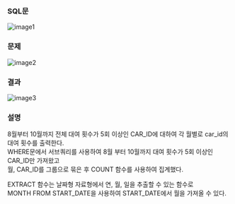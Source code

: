 ### SQL문
![image1](https://user-images.githubusercontent.com/123911778/262841432-7028a3c2-d8f0-4cf2-a827-393282aa3f47.PNG)

### 문제  
![image2](https://user-images.githubusercontent.com/123911778/262841439-a0f9534a-dadb-4a5d-8bf3-486a0ee03a0f.PNG)

### 결과
![image3](https://user-images.githubusercontent.com/123911778/262841446-a496314a-2cb5-46a9-bdfa-7852a38c8ea4.PNG)

### 설명
8월부터 10월까지 전체 대여 횟수가 5회 이상인 CAR_ID에 대하여 각 월별로 car_id의 대여 횟수를 출력한다.              
WHERE문에서 서브쿼리를 사용하여 8월 부터 10월까지 대여 횟수가 5회 이상인 CAR_ID만 가져왔고              
월, CAR_ID를 그룹으로 묶은 후 COUNT 함수를 사용하여 집계했다.                

EXTRACT 함수는 날짜형 자료형에서 연, 월, 일을 추출할 수 있는 함수로              
MONTH FROM START_DATE을 사용하여 START_DATE에서 월을 가져올 수 있다.              
